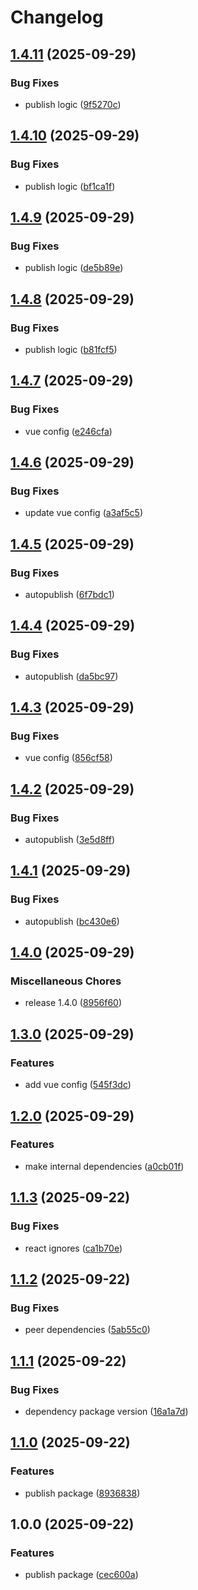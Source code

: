 # Changelog

## [1.4.11](https://github.com/wirenboard/eslint/compare/v1.4.10...v1.4.11) (2025-09-29)


### Bug Fixes

* publish logic ([9f5270c](https://github.com/wirenboard/eslint/commit/9f5270c6419bc0e811954eb80c77fc3f35da6145))

## [1.4.10](https://github.com/wirenboard/eslint/compare/v1.4.9...v1.4.10) (2025-09-29)


### Bug Fixes

* publish logic ([bf1ca1f](https://github.com/wirenboard/eslint/commit/bf1ca1fc4e9a8beb97fdbac7363335e76bddbfbf))

## [1.4.9](https://github.com/wirenboard/eslint/compare/v1.4.8...v1.4.9) (2025-09-29)


### Bug Fixes

* publish logic ([de5b89e](https://github.com/wirenboard/eslint/commit/de5b89e977cf2147cf155a1bfa4186bd351e9349))

## [1.4.8](https://github.com/wirenboard/eslint/compare/v1.4.7...v1.4.8) (2025-09-29)


### Bug Fixes

* publish logic ([b81fcf5](https://github.com/wirenboard/eslint/commit/b81fcf5267aba5d5ee214885cfd1745afca71568))

## [1.4.7](https://github.com/wirenboard/eslint/compare/v1.4.6...v1.4.7) (2025-09-29)


### Bug Fixes

* vue config ([e246cfa](https://github.com/wirenboard/eslint/commit/e246cfabd22a8080d30b1df4e0a301e52e51f89d))

## [1.4.6](https://github.com/wirenboard/eslint/compare/v1.4.5...v1.4.6) (2025-09-29)


### Bug Fixes

* update vue config ([a3af5c5](https://github.com/wirenboard/eslint/commit/a3af5c5bf7078dc26cf22d09d342757e305f236b))

## [1.4.5](https://github.com/wirenboard/eslint/compare/v1.4.4...v1.4.5) (2025-09-29)


### Bug Fixes

* autopublish ([6f7bdc1](https://github.com/wirenboard/eslint/commit/6f7bdc149abc3f846d3a451ea34fc92fe20240ba))

## [1.4.4](https://github.com/wirenboard/eslint/compare/v1.4.3...v1.4.4) (2025-09-29)


### Bug Fixes

* autopublish ([da5bc97](https://github.com/wirenboard/eslint/commit/da5bc97ed7f7ad56d5ec83223cbea736fbc0dc21))

## [1.4.3](https://github.com/wirenboard/eslint/compare/v1.4.2...v1.4.3) (2025-09-29)


### Bug Fixes

* vue config ([856cf58](https://github.com/wirenboard/eslint/commit/856cf58ecf441fa97c8c6d6faa9bdb17a3db1260))

## [1.4.2](https://github.com/wirenboard/eslint/compare/v1.4.1...v1.4.2) (2025-09-29)


### Bug Fixes

* autopublish ([3e5d8ff](https://github.com/wirenboard/eslint/commit/3e5d8fffb80a794c6d74a8a950f6d52d29e95da5))

## [1.4.1](https://github.com/wirenboard/eslint/compare/v1.4.0...v1.4.1) (2025-09-29)


### Bug Fixes

* autopublish ([bc430e6](https://github.com/wirenboard/eslint/commit/bc430e69e3442f3c2ad3d0fefdb67c16d47df161))

## [1.4.0](https://github.com/wirenboard/eslint/compare/v1.3.0...v1.4.0) (2025-09-29)


### Miscellaneous Chores

* release 1.4.0 ([8956f60](https://github.com/wirenboard/eslint/commit/8956f601a90c4054850bdce58b01e33867b5ed7d))

## [1.3.0](https://github.com/wirenboard/eslint/compare/v1.2.0...v1.3.0) (2025-09-29)


### Features

* add vue config ([545f3dc](https://github.com/wirenboard/eslint/commit/545f3dc8ec95fa59fb0d62afd0a6881fc61c0434))

## [1.2.0](https://github.com/wirenboard/eslint/compare/v1.1.3...v1.2.0) (2025-09-29)


### Features

* make internal dependencies ([a0cb01f](https://github.com/wirenboard/eslint/commit/a0cb01f20229e1970c9b67beb7f03ccb614eb840))

## [1.1.3](https://github.com/wirenboard/eslint/compare/v1.1.2...v1.1.3) (2025-09-22)


### Bug Fixes

* react ignores ([ca1b70e](https://github.com/wirenboard/eslint/commit/ca1b70ea6dfc309f297a4d3a5bb0f82dd73a5fcf))

## [1.1.2](https://github.com/wirenboard/eslint/compare/v1.1.1...v1.1.2) (2025-09-22)


### Bug Fixes

* peer dependencies ([5ab55c0](https://github.com/wirenboard/eslint/commit/5ab55c08b02a7890e336113490c65304d0098340))

## [1.1.1](https://github.com/wirenboard/eslint/compare/v1.1.0...v1.1.1) (2025-09-22)


### Bug Fixes

* dependency package version ([16a1a7d](https://github.com/wirenboard/eslint/commit/16a1a7da780db7b6f3b2a536b50acee52f44aa32))

## [1.1.0](https://github.com/wirenboard/eslint/compare/v1.0.0...v1.1.0) (2025-09-22)


### Features

* publish package ([8936838](https://github.com/wirenboard/eslint/commit/8936838aa75e1a0215b2b1523061357f2754d5e5))

## 1.0.0 (2025-09-22)


### Features

* publish package ([cec600a](https://github.com/wirenboard/eslint/commit/cec600aee5a69def76d30f82fdd8e8fe6c90a1f5))

